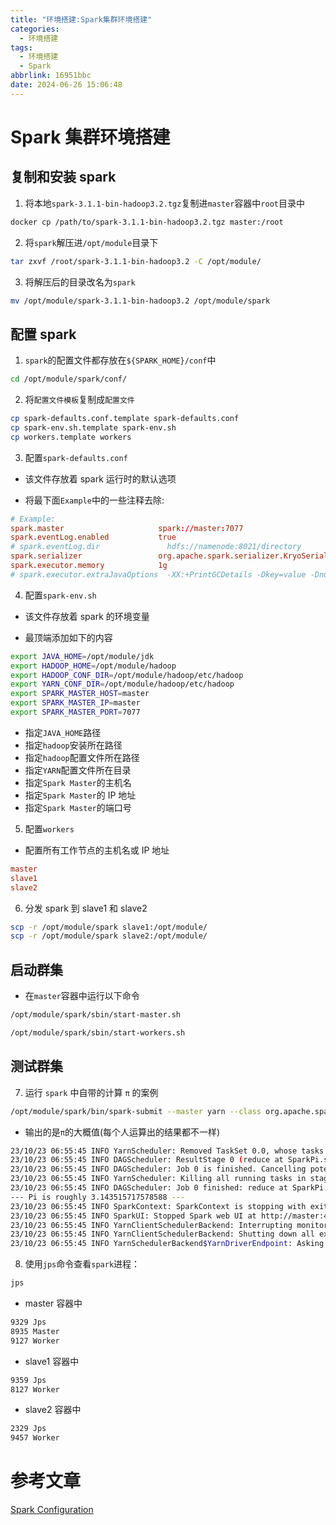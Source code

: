 ```yaml
---
title: "环境搭建:Spark集群环境搭建"
categories:
  - 环境搭建
tags:
  - 环境搭建
  - Spark
abbrlink: 16951bbc
date: 2024-06-26 15:06:48
---
```


# Spark 集群环境搭建

## 复制和安装 spark

1. 将本地`spark-3.1.1-bin-hadoop3.2.tgz`复制进`master`容器中`root`目录中

```bash
docker cp /path/to/spark-3.1.1-bin-hadoop3.2.tgz master:/root
```

2. 将`spark`解压进`/opt/module`目录下

```bash
tar zxvf /root/spark-3.1.1-bin-hadoop3.2 -C /opt/module/
```

3. 将解压后的目录改名为`spark`

```bash
mv /opt/module/spark-3.1.1-bin-hadoop3.2 /opt/module/spark
```

## 配置 spark

1. `spark`的配置文件都存放在`${SPARK_HOME}/conf`中

```bash
cd /opt/module/spark/conf/
```

2. 将`配置文件模板`复制成`配置文件`

```bash
cp spark-defaults.conf.template spark-defaults.conf
cp spark-env.sh.template spark-env.sh
cp workers.template workers
```

3. 配置`spark-defaults.conf`

- 该文件存放着 spark 运行时的默认选项

- 将最下面`Example`中的一些注释去除:

```conf
# Example:
spark.master                     spark://master:7077
spark.eventLog.enabled           true
# spark.eventLog.dir               hdfs://namenode:8021/directory
spark.serializer                 org.apache.spark.serializer.KryoSerializer
spark.executor.memory            1g
# spark.executor.extraJavaOptions  -XX:+PrintGCDetails -Dkey=value -Dnumbers="one two three"
```

4. 配置`spark-env.sh`

- 该文件存放着 spark 的环境变量

- 最顶端添加如下的内容

```bash
export JAVA_HOME=/opt/module/jdk
export HADOOP_HOME=/opt/module/hadoop
export HADOOP_CONF_DIR=/opt/module/hadoop/etc/hadoop
export YARN_CONF_DIR=/opt/module/hadoop/etc/hadoop
export SPARK_MASTER_HOST=master
export SPARK_MASTER_IP=master
export SPARK_MASTER_PORT=7077
```

- 指定`JAVA_HOME`路径
- 指定`hadoop`安装所在路径
- 指定`hadoop`配置文件所在路径
- 指定`YARN`配置文件所在目录
- 指定`Spark Master`的主机名
- 指定`Spark Master`的 IP 地址
- 指定`Spark Master`的端口号

5. 配置`workers`

- 配置所有工作节点的主机名或 IP 地址

```conf
master
slave1
slave2
```

6. 分发 spark 到 slave1 和 slave2

```bash
scp -r /opt/module/spark slave1:/opt/module/
scp -r /opt/module/spark slave2:/opt/module/
```

## 启动群集

- 在`master`容器中运行以下命令

```bash
/opt/module/spark/sbin/start-master.sh
```

```bash
/opt/module/spark/sbin/start-workers.sh
```

## 测试群集

7. 运行 `spark` 中自带的计算 `π` 的案例

```bash
/opt/module/spark/bin/spark-submit --master yarn --class org.apache.spark.examples.SparkPi /opt/module/spark/examples/jars/spark-examples_2.12-3.1.1.jar
```

- 输出的是`π`的大概值(每个人运算出的结果都不一样)

```bash
23/10/23 06:55:45 INFO YarnScheduler: Removed TaskSet 0.0, whose tasks have all completed, from pool
23/10/23 06:55:45 INFO DAGScheduler: ResultStage 0 (reduce at SparkPi.scala:38) finished in 1.953 s
23/10/23 06:55:45 INFO DAGScheduler: Job 0 is finished. Cancelling potential speculative or zombie tasks for this job
23/10/23 06:55:45 INFO YarnScheduler: Killing all running tasks in stage 0: Stage finished
23/10/23 06:55:45 INFO DAGScheduler: Job 0 finished: reduce at SparkPi.scala:38, took 2.008845 s
--- Pi is roughly 3.143515717578588 ---
23/10/23 06:55:45 INFO SparkContext: SparkContext is stopping with exitCode 0.
23/10/23 06:55:45 INFO SparkUI: Stopped Spark web UI at http://master:4040
23/10/23 06:55:45 INFO YarnClientSchedulerBackend: Interrupting monitor thread
23/10/23 06:55:45 INFO YarnClientSchedulerBackend: Shutting down all executors
23/10/23 06:55:45 INFO YarnSchedulerBackend$YarnDriverEndpoint: Asking each executor to shut down
```

8. 使用`jps`命令查看`spark`进程：

```bash
jps
```

- master 容器中

```bash
9329 Jps
8935 Master
9127 Worker
```

- slave1 容器中

```bash
9359 Jps
8127 Worker
```

- slave2 容器中

```bash
2329 Jps
9457 Worker
```

# 参考文章

[Spark Configuration](https://spark.apache.org/docs/latest/configuration.html)
